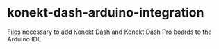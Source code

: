 # konekt-dash-arduino-integration
Files necessary to add Konekt Dash and Konekt Dash Pro boards to the Arduino IDE
